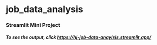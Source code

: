 # job_data_analysis

### Streamlit Mini Project

##### To see the output, click https://hj-job-data-anaylsis.streamlit.app/
